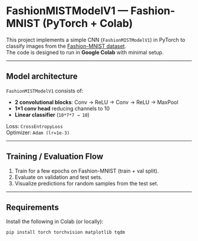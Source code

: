 # FashionMISTModelV1 — Fashion-MNIST (PyTorch + Colab)

This project implements a simple CNN (`FashionMISTModelV1`) in PyTorch to classify images from the [Fashion-MNIST dataset](https://github.com/zalandoresearch/fashion-mnist).  
The code is designed to run in **Google Colab** with minimal setup.

---

## Model architecture

`FashionMISTModelV1` consists of:
- **2 convolutional blocks**: Conv → ReLU → Conv → ReLU → MaxPool  
- **1×1 conv head** reducing channels to 10  
- **Linear classifier** (`10*7*7 → 10`)  

Loss: `CrossEntropyLoss`  
Optimizer: `Adam (lr=1e-3)`

---

## Training / Evaluation Flow

1. Train for a few epochs on Fashion-MNIST (train + val split).
2. Evaluate on validation and test sets.
3. Visualize predictions for random samples from the test set.

---

## Requirements

Install the following in Colab (or locally):

```bash
pip install torch torchvision matplotlib tqdm
